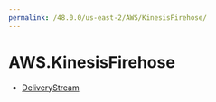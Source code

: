 ```yaml
---
permalink: /48.0.0/us-east-2/AWS/KinesisFirehose/
---
```


# AWS.KinesisFirehose



* [DeliveryStream](DeliveryStream.md)